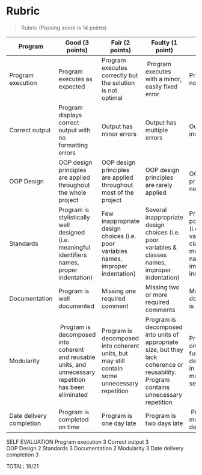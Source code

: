 # Rubric

> Rubric (Passing score is 14 points)

Program | Good (3 points) | Fair (2 points) | Faulty (1 point) | Poor (0 points) | Score
---------- | ---------- | ---------- | ---------- | ---------- | ----------
Program execution | Program executes as expected | Program executes correctly but the solution is not optimal | Program executes with a minor, easily fixed error | Program does not execute | 0
Correct output | Program displays correct output with no formatting errors | Output has minor errors | Output has multiple errors | Output is incorrect | 0
OOP Design | OOP design principles are applied throughout the whole project | OOP design principles are applied throughout most of the project | OOP design principles are rarely applied | OOP design principles are never applied | 0
Standards | Program is stylistically well designed (i.e. meaningful identifiers names, proper indentation) | Few inappropriate design choices (i.e. poor variables names, improper indentation) | Several inappropriate design choices (i.e. poor variables & classes names, improper indentation) | Program is poorly written (i.e. poor variable, classes & methods names, improper indentation) | 0
Documentation | Program is well documented | Missing one required comment | Missing two or more required comments | Most or all documentation is missing | 0
Modularity | Program is decomposed into coherent and reusable units, and unnecessary repetition has been eliminated | Program is decomposed into coherent units, but may still contain some unnecessary repetition | Program is decomposed into units of appropriate size, but they lack coherence or reusability. Program contains unnecessary repetition | Program is one big function or is decomposed in ways that make little sense | 0
Date delivery completion | Program is completed on time | Program is one day late | Program is two days late | Program is more than two days late | 0

SELF EVALUATION
Program execution 3
Correct output 3	
OOP Design 	2
Standards 3
Documentation 2
Modularity 3
Date delivery completion 3

TOTAL: 19/21